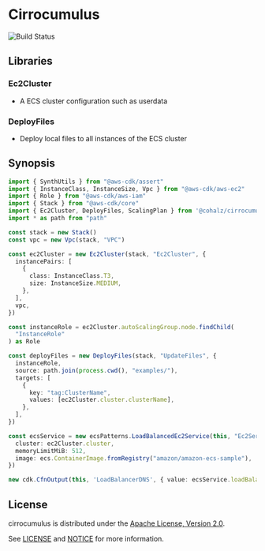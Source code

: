 # Cirrocumulus

![Build Status](https://travis-ci.org/cohalz/cirrocumulus.png?branch=master)

## Libraries
### Ec2Cluster
- A ECS cluster configuration such as userdata
### DeployFiles
- Deploy local files to all instances of the ECS cluster

## Synopsis

```typescript
import { SynthUtils } from "@aws-cdk/assert"
import { InstanceClass, InstanceSize, Vpc } from "@aws-cdk/aws-ec2"
import { Role } from "@aws-cdk/aws-iam"
import { Stack } from "@aws-cdk/core"
import { Ec2Cluster, DeployFiles, ScalingPlan } from '@cohalz/cirrocumulus'
import * as path from "path"

const stack = new Stack()
const vpc = new Vpc(stack, "VPC")

const ec2Cluster = new Ec2Cluster(stack, "Ec2Cluster", {
  instancePairs: [
    {
      class: InstanceClass.T3,
      size: InstanceSize.MEDIUM,
    },
  ],
  vpc,
})

const instanceRole = ec2Cluster.autoScalingGroup.node.findChild(
  "InstanceRole"
) as Role

const deployFiles = new DeployFiles(stack, "UpdateFiles", {
  instanceRole,
  source: path.join(process.cwd(), "examples/"),
  targets: [
    {
      key: "tag:ClusterName",
      values: [ec2Cluster.cluster.clusterName],
    },
  ],
})

const ecsService = new ecsPatterns.LoadBalancedEc2Service(this, "Ec2Service", {
  cluster: ec2Cluster.cluster,
  memoryLimitMiB: 512,
  image: ecs.ContainerImage.fromRegistry("amazon/amazon-ecs-sample"),
})

new cdk.CfnOutput(this, 'LoadBalancerDNS', { value: ecsService.loadBalancer.loadBalancerDnsName })
```

## License

cirrocumulus is distributed under the [Apache License, Version 2.0](https://www.apache.org/licenses/LICENSE-2.0).

See [LICENSE](./LICENSE) and [NOTICE](./NOTICE) for more information.
